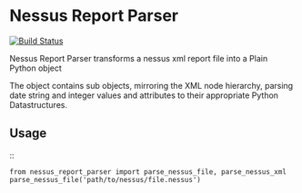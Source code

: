 Nessus Report Parser
====================

[![Build Status](https://travis-ci.org/siteblindado/nessus-report-parser.svg?branch=master)](https://travis-ci.org/siteblindado/nessus-report-parser#)

Nessus Report Parser transforms a nessus xml report file into a Plain Python object

The object contains sub objects, mirroring the XML node hierarchy, parsing date string and integer values and attributes to their appropriate Python Datastructures.

Usage
-----

::

    from nessus_report_parser import parse_nessus_file, parse_nessus_xml
    parse_nessus_file('path/to/nessus/file.nessus')

